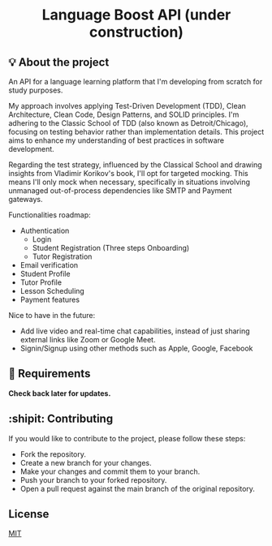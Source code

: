 <h1 align="center">Language Boost API (under construction)</h1>

## :bulb: About the project

An API for a language learning platform that I'm developing from scratch for study purposes.

My approach involves applying Test-Driven Development (TDD), Clean Architecture, Clean Code, Design Patterns, and SOLID principles. I'm adhering to the Classic School of TDD (also known as Detroit/Chicago), focusing on testing behavior rather than implementation details. This project aims to enhance my understanding of best practices in software development.

Regarding the test strategy, influenced by the Classical School and drawing insights from Vladimir Korikov's book, I'll opt for targeted mocking. This means I'll only mock when necessary, specifically in situations involving unmanaged out-of-process dependencies like SMTP and Payment gateways.

Functionalities roadmap:
- Authentication
  - Login
  - Student Registration (Three steps Onboarding)
  - Tutor Registration
- Email verification
- Student Profile
- Tutor Profile
- Lesson Scheduling
- Payment features

Nice to have in the future:
- Add live video and real-time chat capabilities, instead of just sharing external links like Zoom or Google Meet.
- Signin/Signup using other methods such as Apple, Google, Facebook

## :dart: Requirements

**Check back later for updates.**


## :shipit: Contributing

If you would like to contribute to the project, please follow these steps:

- Fork the repository.
- Create a new branch for your changes.
- Make your changes and commit them to your branch.
- Push your branch to your forked repository.
- Open a pull request against the main branch of the original repository.

## License

[MIT](https://choosealicense.com/licenses/mit/)
